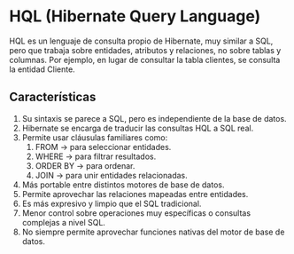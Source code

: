 # HQL (Hibernate Query Language)

HQL es un lenguaje de consulta propio de Hibernate, muy similar a SQL, pero que trabaja sobre entidades, atributos y relaciones, no sobre tablas y columnas. Por ejemplo, en lugar de consultar la tabla clientes, se consulta la entidad Cliente.

## Características

1. Su sintaxis se parece a SQL, pero es independiente de la base de datos.
2. Hibernate se encarga de traducir las consultas HQL a SQL real.
3. Permite usar cláusulas familiares como:
    1. FROM → para seleccionar entidades.
    2. WHERE → para filtrar resultados.
    3. ORDER BY → para ordenar.
    4. JOIN → para unir entidades relacionadas.
4. Más portable entre distintos motores de base de datos.
5. Permite aprovechar las relaciones mapeadas entre entidades.
6. Es más expresivo y limpio que el SQL tradicional.
7. Menor control sobre operaciones muy específicas o consultas complejas a nivel SQL.
8. No siempre permite aprovechar funciones nativas del motor de base de datos.
